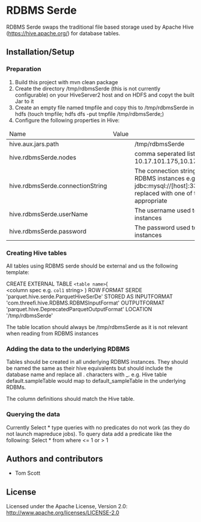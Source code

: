 RDBMS Serde 
======

RDBMS Serde swaps the traditional file based storage used by Apache Hive (https://hive.apache.org/) for database tables.  

## Installation/Setup

### Preparation
1. Build this project with mvn clean package
2. Create the directory /tmp/rdbmsSerde (this is not currently configurable) on your HiveServer2 host and on HDFS and copyt the built Jar to it
3. Create an empty file named tmpfile and copy this to /tmp/rdbmsSerde in hdfs (touch tmpfile; hdfs dfs -put tmpfile /tmp/rdbmsSerde;)
4. Configure the following properties in Hive:
<table>
<thead>
<td>Name</td><td>Value</td>
</thead>
<tr>
<td>hive.aux.jars.path<td><td>/tmp/rdbmsSerde</td>
</tr>
<tr>
<td>hive.rdbmsSerde.nodes<td><td>comma seperated list of rdbms nodes (e.g. 10.17.101.175,10.17.101.176,10.17.101.177)</td>
</tr>
<tr>
<td>hive.rdbmsSerde.connectionString<td><td>The connection string used to connect to the RDBMS instances e.g. jdbc:mysql://[host]:3306/rdbmsSerde. [host] is replaced with one of the hosts above as appropriate</td>
</tr>
<tr>
<td>hive.rdbmsSerde.userName<td><td>The username used to connect to the RDBMS instances</td>
</tr>
<tr>
<td>hive.rdbmsSerde.password<td><td>The password used to connect to the RDBMS instances</td>
</tr>
</table>

### Creating Hive tables

All tables using RDBMS serde should be external and us the following template:

CREATE EXTERNAL TABLE `<table name>`(  
    <column spec e.g. `col1` string>  )
ROW FORMAT SERDE
   'parquet.hive.serde.ParquetHiveSerDe'
STORED AS INPUTFORMAT
   'com.threefi.hive.RDBMS.RDBMSInputFormat'
OUTPUTFORMAT
   'parquet.hive.DeprecatedParquetOutputFormat'
LOCATION
   '/tmp/rdbmsSerde'

The table location should always be /tmp/rdbmsSerde as it is not relevant when reading from RDBMS instances

### Adding the data to the underlying RDBMS

Tables should be created in all underlying RDBMS instances. They should be named the same as their hive equivalents but should include the database name and replace all . characters with _.
e.g. Hive table default.sampleTable would map to default_sampleTable in the underlying RDBMs.

The column definitions should match the Hive table.

### Querying the data

Currently Select * type queries with no predicates do not work (as they do not launch mapreduce jobs). To query data add a predicate like the following:
Select * from <table name> where <column name> <= 1 or <column name> > 1

## Authors and contributors

* Tom Scott

## License

Licensed under the Apache License, Version 2.0: http://www.apache.org/licenses/LICENSE-2.0
